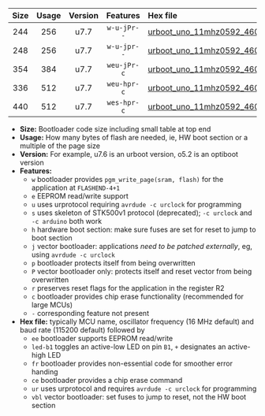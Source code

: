 |Size|Usage|Version|Features|Hex file|
|:-:|:-:|:-:|:-:|:--|
|244|256|u7.7|`w-u-jPr--`|[urboot_uno_11mhz0592_460800bps_led+b5_ur_vbl.hex](https://raw.githubusercontent.com/stefanrueger/urboot.hex/main/boards/uno/fcpu_11mhz0592/460800_bps/urboot_uno_11mhz0592_460800bps_led+b5_ur_vbl.hex)|
|248|256|u7.7|`w-u-jpr--`|[urboot_uno_11mhz0592_460800bps_led+b5_fr_ur_vbl.hex](https://raw.githubusercontent.com/stefanrueger/urboot.hex/main/boards/uno/fcpu_11mhz0592/460800_bps/urboot_uno_11mhz0592_460800bps_led+b5_fr_ur_vbl.hex)|
|354|384|u7.7|`weu-jPr-c`|[urboot_uno_11mhz0592_460800bps_ee_led+b5_fr_ce_ur_vbl.hex](https://raw.githubusercontent.com/stefanrueger/urboot.hex/main/boards/uno/fcpu_11mhz0592/460800_bps/urboot_uno_11mhz0592_460800bps_ee_led+b5_fr_ce_ur_vbl.hex)|
|336|512|u7.7|`weu-hpr-c`|[urboot_uno_11mhz0592_460800bps_ee_led+b5_fr_ce_ur.hex](https://raw.githubusercontent.com/stefanrueger/urboot.hex/main/boards/uno/fcpu_11mhz0592/460800_bps/urboot_uno_11mhz0592_460800bps_ee_led+b5_fr_ce_ur.hex)|
|440|512|u7.7|`wes-hpr-c`|[urboot_uno_11mhz0592_460800bps_ee_led+b5_fr_ce.hex](https://raw.githubusercontent.com/stefanrueger/urboot.hex/main/boards/uno/fcpu_11mhz0592/460800_bps/urboot_uno_11mhz0592_460800bps_ee_led+b5_fr_ce.hex)|

- **Size:** Bootloader code size including small table at top end
- **Usage:** How many bytes of flash are needed, ie, HW boot section or a multiple of the page size
- **Version:** For example, u7.6 is an urboot version, o5.2 is an optiboot version
- **Features:**
  + `w` bootloader provides `pgm_write_page(sram, flash)` for the application at `FLASHEND-4+1`
  + `e` EEPROM read/write support
  + `u` uses urprotocol requiring `avrdude -c urclock` for programming
  + `s` uses skeleton of STK500v1 protocol (deprecated); `-c urclock` and `-c arduino` both work
  + `h` hardware boot section: make sure fuses are set for reset to jump to boot section
  + `j` vector bootloader: applications *need to be patched externally*, eg, using `avrdude -c urclock`
  + `p` bootloader protects itself from being overwritten
  + `P` vector bootloader only: protects itself and reset vector from being overwritten
  + `r` preserves reset flags for the application in the register R2
  + `c` bootloader provides chip erase functionality (recommended for large MCUs)
  + `-` corresponding feature not present
- **Hex file:** typically MCU name, oscillator frequency (16 MHz default) and baud rate (115200 default) followed by
  + `ee` bootloader supports EEPROM read/write
  + `led-b1` toggles an active-low LED on pin `B1`, `+` designates an active-high LED
  + `fr` bootloader provides non-essential code for smoother error handing
  + `ce` bootloader provides a chip erase command
  + `ur` uses urprotocol and requires `avrdude -c urclock` for programming
  + `vbl` vector bootloader: set fuses to jump to reset, not the HW boot section
